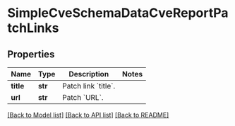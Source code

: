 # SimpleCveSchemaDataCveReportPatchLinks


## Properties
Name | Type | Description | Notes
------------ | ------------- | ------------- | -------------
**title** | **str** | Patch link &#x60;title&#x60;. | 
**url** | **str** | Patch &#x60;URL&#x60;. | 

[[Back to Model list]](../README.md#documentation-for-models) [[Back to API list]](../README.md#documentation-for-api-endpoints) [[Back to README]](../README.md)


